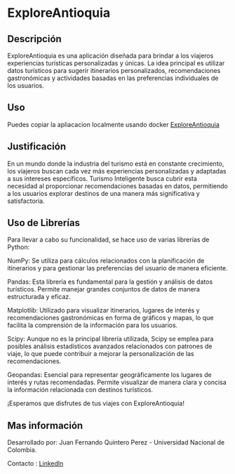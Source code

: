 # ExploreAntioquia
## Descripción
ExploreAntioquia es una aplicación diseñada para brindar a los viajeros experiencias turísticas personalizadas y únicas. La idea principal es utilizar datos turísticos para sugerir itinerarios personalizados, recomendaciones gastronómicas y actividades basadas en las preferencias individuales de los usuarios.

## Uso
Puedes copiar la apliacacion localmente usando docker [ExploreAntioquia](https://github.com/juquinterope/ppi_dai_QUINTEROjf/tree/main/ExploreAntioquia)

## Justificación
En un mundo donde la industria del turismo está en constante crecimiento, los viajeros buscan cada vez más experiencias personalizadas y adaptadas a sus intereses específicos. Turismo Inteligente busca cubrir esta necesidad al proporcionar recomendaciones basadas en datos, permitiendo a los usuarios explorar destinos de una manera más significativa y satisfactoria.

## Uso de Librerías
Para llevar a cabo su funcionalidad, se hace uso de varias librerías de Python:

NumPy: Se utiliza para cálculos relacionados con la planificación de itinerarios y para gestionar las preferencias del usuario de manera eficiente.

Pandas: Esta librería es fundamental para la gestión y análisis de datos turísticos. Permite manejar grandes conjuntos de datos de manera estructurada y eficaz.

Matplotlib: Utilizado para visualizar itinerarios, lugares de interés y recomendaciones gastronómicas en forma de gráficos y mapas, lo que facilita la comprensión de la información para los usuarios.

Scipy: Aunque no es la principal librería utilizada, Scipy se emplea para posibles análisis estadísticos avanzados relacionados con patrones de viaje, lo que puede contribuir a mejorar la personalización de las recomendaciones.

Geopandas: Esencial para representar geográficamente los lugares de interés y rutas recomendadas. Permite visualizar de manera clara y concisa la información relacionada con destinos turísticos.

¡Esperamos que disfrutes de tus viajes con ExploreAntioquia!

## Mas información
Desarrollado por: Juan Fernando Quintero Perez - Universidad Nacional de Colombia.

Contacto : [Linkedln](https://www.linkedin.com/in/juan-fernando-quintero-perez-9097b7279/)
